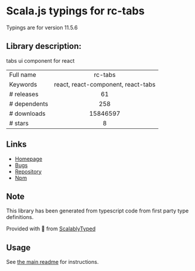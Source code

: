 
# Scala.js typings for rc-tabs

Typings are for version 11.5.6

## Library description:
tabs ui component for react

|                    |                 |
| ------------------ | :-------------: |
| Full name          | rc-tabs |
| Keywords           | react, react-component, react-tabs |
| # releases         | 61 |
| # dependents       | 258 |
| # downloads        | 15846597 |
| # stars            | 8 |

## Links
- [Homepage](http://github.com/react-component/tabs)
- [Bugs](http://github.com/react-component/tabs/issues)
- [Repository](https://github.com/react-component/tabs)
- [Npm](https://www.npmjs.com/package/rc-tabs)
    


## Note
This library has been generated from typescript code from first party type definitions.

Provided with :purple_heart: from [ScalablyTyped](https://github.com/oyvindberg/ScalablyTyped)

## Usage
See [the main readme](../../readme.md) for instructions.


